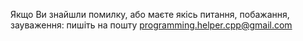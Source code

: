 Якщо Ви знайшли помилку, або маєте якісь питання, побажання, зауваження: пишіть на пошту programming.helper.cpp@gmail.com
